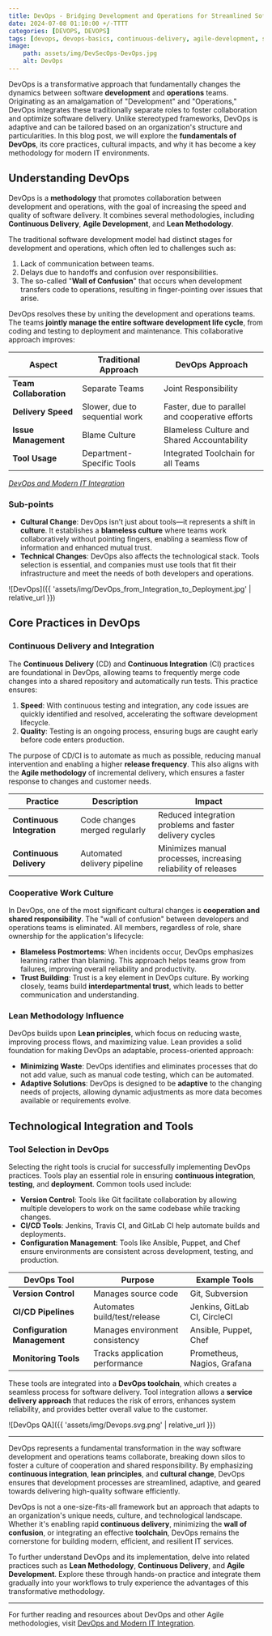 ```yaml
---
title: DevOps - Bridging Development and Operations for Streamlined Software Delivery
date: 2024-07-08 01:10:00 +/-TTTT
categories: [DEVOPS, DEVOPS]
tags: [devops, devops-basics, continuous-delivery, agile-development, software-development-cycle, cooperative-work, blameless-culture, trust-building, lean-methodology, process-evolution, technological-adaptation, it-integration, service-delivery, tool-selection] 
image:
    path: assets/img/DevSecOps-DevOps.jpg
    alt: DevOps
---
```


DevOps is a transformative approach that fundamentally changes the dynamics between software **development** and **operations** teams. Originating as an amalgamation of "Development" and "Operations," DevOps integrates these traditionally separate roles to foster collaboration and optimize software delivery. Unlike stereotyped frameworks, DevOps is adaptive and can be tailored based on an organization's structure and particularities. In this blog post, we will explore the **fundamentals of DevOps**, its core practices, cultural impacts, and why it has become a key methodology for modern IT environments.

## Understanding DevOps

DevOps is a **methodology** that promotes collaboration between development and operations, with the goal of increasing the speed and quality of software delivery. It combines several methodologies, including **Continuous Delivery**, **Agile Development**, and **Lean Methodology**.

The traditional software development model had distinct stages for development and operations, which often led to challenges such as:

1. Lack of communication between teams.
2. Delays due to handoffs and confusion over responsibilities.
3. The so-called "**Wall of Confusion**" that occurs when development transfers code to operations, resulting in finger-pointing over issues that arise.

DevOps resolves these by uniting the development and operations teams. The teams **jointly manage the entire software development life cycle**, from coding and testing to deployment and maintenance. This collaborative approach improves:

| Aspect                    | Traditional Approach          | DevOps Approach                          |
|---------------------------|-------------------------------|------------------------------------------|
| **Team Collaboration**    | Separate Teams                | Joint Responsibility                     |
| **Delivery Speed**        | Slower, due to sequential work| Faster, due to parallel and cooperative efforts |
| **Issue Management**      | Blame Culture                 | Blameless Culture and Shared Accountability |
| **Tool Usage**            | Department-Specific Tools     | Integrated Toolchain for all Teams       |

*[DevOps and Modern IT Integration](https://github.com/resources/articles/devops/continuous-integration)*

### Sub-points

- **Cultural Change**: DevOps isn’t just about tools—it represents a shift in **culture**. It establishes a **blameless culture** where teams work collaboratively without pointing fingers, enabling a seamless flow of information and enhanced mutual trust.
- **Technical Changes**: DevOps also affects the technological stack. Tools selection is essential, and companies must use tools that fit their infrastructure and meet the needs of both developers and operations.

![DevOps]({{ 'assets/img/DevOps_from_Integration_to_Deployment.jpg' | relative_url }})

## Core Practices in DevOps

### **Continuous Delivery and Integration**

The **Continuous Delivery** (CD) and **Continuous Integration** (CI) practices are foundational in DevOps, allowing teams to frequently merge code changes into a shared repository and automatically run tests. This practice ensures:

1. **Speed**: With continuous testing and integration, any code issues are quickly identified and resolved, accelerating the software development lifecycle.
2. **Quality**: Testing is an ongoing process, ensuring bugs are caught early before code enters production.

The purpose of CD/CI is to automate as much as possible, reducing manual intervention and enabling a higher **release frequency**. This also aligns with the **Agile methodology** of incremental delivery, which ensures a faster response to changes and customer needs.

| Practice           | Description                        | Impact                                     |
|--------------------|------------------------------------|--------------------------------------------|
| **Continuous Integration**  | Code changes merged regularly | Reduced integration problems and faster delivery cycles |
| **Continuous Delivery**     | Automated delivery pipeline  | Minimizes manual processes, increasing reliability of releases |

### **Cooperative Work Culture**

In DevOps, one of the most significant cultural changes is **cooperation and shared responsibility**. The "wall of confusion" between developers and operations teams is eliminated. All members, regardless of role, share ownership for the application's lifecycle:

- **Blameless Postmortems**: When incidents occur, DevOps emphasizes learning rather than blaming. This approach helps teams grow from failures, improving overall reliability and productivity.
- **Trust Building**: Trust is a key element in DevOps culture. By working closely, teams build **interdepartmental trust**, which leads to better communication and understanding.

### **Lean Methodology Influence**

DevOps builds upon **Lean principles**, which focus on reducing waste, improving process flows, and maximizing value. Lean provides a solid foundation for making DevOps an adaptable, process-oriented approach:

- **Minimizing Waste**: DevOps identifies and eliminates processes that do not add value, such as manual code testing, which can be automated.
- **Adaptive Solutions**: DevOps is designed to be **adaptive** to the changing needs of projects, allowing dynamic adjustments as more data becomes available or requirements evolve.

## Technological Integration and Tools

### **Tool Selection in DevOps**

Selecting the right tools is crucial for successfully implementing DevOps practices. Tools play an essential role in ensuring **continuous integration**, **testing**, and **deployment**. Common tools used include:

- **Version Control**: Tools like Git facilitate collaboration by allowing multiple developers to work on the same codebase while tracking changes.
- **CI/CD Tools**: Jenkins, Travis CI, and GitLab CI help automate builds and deployments.
- **Configuration Management**: Tools like Ansible, Puppet, and Chef ensure environments are consistent across development, testing, and production.

| DevOps Tool       | Purpose                         | Example Tools                              |
|-------------------|---------------------------------|--------------------------------------------|
| **Version Control**  | Manages source code           | Git, Subversion                            |
| **CI/CD Pipelines**  | Automates build/test/release  | Jenkins, GitLab CI, CircleCI               |
| **Configuration Management** | Manages environment consistency | Ansible, Puppet, Chef                  |
| **Monitoring Tools** | Tracks application performance| Prometheus, Nagios, Grafana                |

These tools are integrated into a **DevOps toolchain**, which creates a seamless process for software delivery. Tool integration allows a **service delivery approach** that reduces the risk of errors, enhances system reliability, and provides better overall value to the customer.

![DevOps QA]({{ 'assets/img/Devops.svg.png' | relative_url }})

---
DevOps represents a fundamental transformation in the way software development and operations teams collaborate, breaking down silos to foster a culture of cooperation and shared responsibility. By emphasizing **continuous integration**, **lean principles**, and **cultural change**, DevOps ensures that development processes are streamlined, adaptive, and geared towards delivering high-quality software efficiently.

DevOps is not a one-size-fits-all framework but an approach that adapts to an organization's unique needs, culture, and technological landscape. Whether it's enabling rapid **continuous delivery**, minimizing the **wall of confusion**, or integrating an effective **toolchain**, DevOps remains the cornerstone for building modern, efficient, and resilient IT services.

To further understand DevOps and its implementation, delve into related practices such as **Lean Methodology**, **Continuous Delivery**, and **Agile Development**. Explore these through hands-on practice and integrate them gradually into your workflows to truly experience the advantages of this transformative methodology.

---
For further reading and resources about DevOps and other Agile methodologies, visit [DevOps and Modern IT Integration](https://github.com/resources/articles/devops/continuous-integration).
